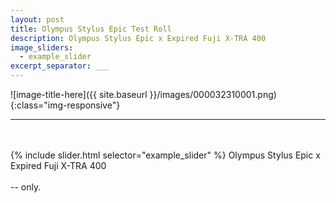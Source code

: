 ```yaml
---
layout: post
title: Olympus Stylus Epic Test Roll
description: Olympus Stylus Epic x Expired Fuji X-TRA 400
image_sliders:
  - example_slider
excerpt_separator: ___
---
```

  ![image-title-here]({{ site.baseurl }}/images/000032310001.png){:class="img-responsive"}
  ___
  <br/>
  <br/>
  {% include slider.html selector="example_slider" %}
  Olympus Stylus Epic x Expired Fuji X-TRA 400
  <br/>
  <br/>
  -- only.
  
  
  
  